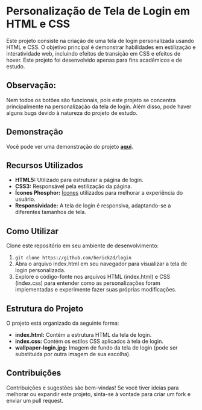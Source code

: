 # Personalização de Tela de Login em HTML e CSS
Este projeto consiste na criação de uma tela de login personalizada usando HTML e CSS. O objetivo principal é demonstrar habilidades em estilização e interatividade web, incluindo efeitos de transição em CSS e efeitos de hover. Este projeto foi desenvolvido apenas para fins acadêmicos e de estudo.

## Observação: 
Nem todos os botões são funcionais, pois este projeto se concentra principalmente na personalização da tela de login. Além disso, pode haver alguns bugs devido à natureza do projeto de estudo.

## Demonstração
Você pode ver uma demonstração do projeto **[aqui](https://herick2d.github.io/login/)**.

## Recursos Utilizados
- **HTML5:** Utilizado para estruturar a página de login.
- **CSS3:** Responsável pela estilização da página.
- **Ícones Phosphor:** [Ícones](https://phosphoricons.com/) utilizados para melhorar a experiência do usuário.
- **Responsividade:** A tela de login é responsiva, adaptando-se a diferentes tamanhos de tela.

## Como Utilizar
Clone este repositório em seu ambiente de desenvolvimento:
1. ```git clone https://github.com/herick2d/login```
2. Abra o arquivo index.html em seu navegador para visualizar a tela de login personalizada.
3. Explore o código-fonte nos arquivos HTML (index.html) e CSS (index.css) para entender como as personalizações foram implementadas e experimente fazer suas próprias modificações.

## Estrutura do Projeto
O projeto está organizado da seguinte forma:

- **index.html:** Contém a estrutura HTML da tela de login.
- **index.css:** Contém os estilos CSS aplicados à tela de login.
- **wallpaper-login.jpg:** Imagem de fundo da tela de login (pode ser substituída por outra imagem de sua escolha).

## Contribuições
Contribuições e sugestões são bem-vindas! Se você tiver ideias para melhorar ou expandir este projeto, sinta-se à vontade para criar um fork e enviar um pull request.
